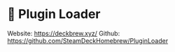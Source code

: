 # 🚀 Plugin Loader

Website: https://deckbrew.xyz/
Github: https://github.com/SteamDeckHomebrew/PluginLoader
